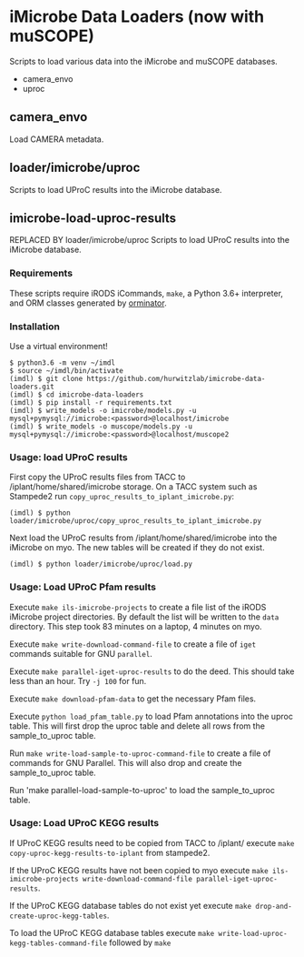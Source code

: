 # iMicrobe Data Loaders (now with muSCOPE)
Scripts to load various data into the iMicrobe and muSCOPE databases.

  + camera_envo
  + uproc

## camera_envo
Load CAMERA metadata.


## loader/imicrobe/uproc
Scripts to load UProC results into the iMicrobe database.


## imicrobe-load-uproc-results
REPLACED BY loader/imicrobe/uproc
Scripts to load UProC results into the iMicrobe database.


### Requirements
These scripts require iRODS iCommands, `make`, a Python 3.6+ interpreter,
and ORM classes generated by [orminator](https://github.com/hurwitzlab/orminator).

### Installation
Use a virtual environment!

```
$ python3.6 -m venv ~/imdl
$ source ~/imdl/bin/activate
(imdl) $ git clone https://github.com/hurwitzlab/imicrobe-data-loaders.git
(imdl) $ cd imicrobe-data-loaders
(imdl) $ pip install -r requirements.txt
(imdl) $ write_models -o imicrobe/models.py -u mysql+pymysql://imicrobe:<password>@localhost/imicrobe
(imdl) $ write_models -o muscope/models.py -u mysql+pymysql://imicrobe:<password>@localhost/muscope2
```

### Usage: load UProC results
First copy the UProC results files from TACC to /iplant/home/shared/imicrobe
storage. On a TACC system such as Stampede2 run `copy_uproc_results_to_iplant_imicrobe.py`:
```
(imdl) $ python loader/imicrobe/uproc/copy_uproc_results_to_iplant_imicrobe.py
```

Next load the UProC results from /iplant/home/shared/imicrobe into the iMicrobe
on myo. The new tables will be created if they do not exist.

```
(imdl) $ python loader/imicrobe/uproc/load.py
```


### Usage: Load UProC Pfam results
Execute `make ils-imicrobe-projects` to create a file list of the iRODS iMicrobe project directories. By default the list will be written to the `data` directory. This step took 83 minutes on a laptop, 4 minutes on myo.

Execute `make write-download-command-file` to create a file of `iget` commands suitable for GNU `parallel`.

Execute `make parallel-iget-uproc-results` to do the deed. This should take less than an hour. Try `-j 100` for fun.

Execute `make download-pfam-data` to get the necessary Pfam files.

Execute `python load_pfam_table.py` to load Pfam annotations into the uproc table.
This will first drop the uproc table and delete all rows from the sample_to_uproc table.

Run `make write-load-sample-to-uproc-command-file` to create a file of commands for
GNU Parallel. This will also drop and create the sample_to_uproc table.

Run 'make parallel-load-sample-to-uproc' to load the sample_to_uproc table.

### Usage: Load UProC KEGG results

If UProC KEGG results need to be copied from TACC to /iplant/ execute `make copy-uproc-kegg-results-to-iplant` from stampede2.

If the UProC KEGG results have not been copied to myo execute `make ils-imicrobe-projects write-download-command-file parallel-iget-uproc-results`.

If the UProC KEGG database tables do not exist yet execute `make drop-and-create-uproc-kegg-tables`.

To load the UProC KEGG database tables execute `make write-load-uproc-kegg-tables-command-file` followed by `make `
